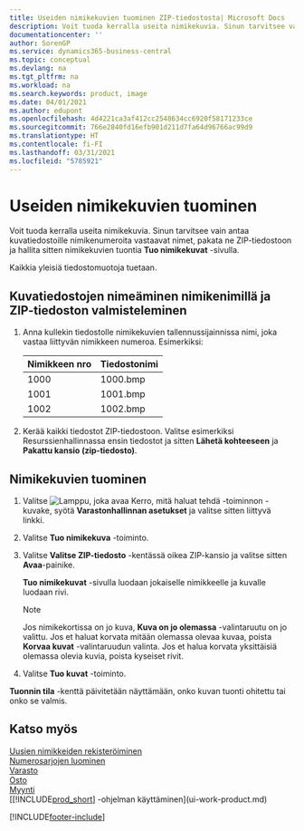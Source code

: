 ```yaml
---
title: Useiden nimikekuvien tuominen ZIP-tiedostosta| Microsoft Docs
description: Voit tuoda kerralla useita nimikekuvia. Sinun tarvitsee vain antaa kuvatiedostoille nimikenumeroita vastaavat nimet, pakata ne zip-tiedostoon ja hallita sitten nimikekuivien tuontia Tuo nimikekuvat -sivulla.
documentationcenter: ''
author: SorenGP
ms.service: dynamics365-business-central
ms.topic: conceptual
ms.devlang: na
ms.tgt_pltfrm: na
ms.workload: na
ms.search.keywords: product, image
ms.date: 04/01/2021
ms.author: edupont
ms.openlocfilehash: 4d4221ca3af412cc2548634cc6920f58171233ce
ms.sourcegitcommit: 766e2840fd16efb901d211d7fa64d96766ac99d9
ms.translationtype: HT
ms.contentlocale: fi-FI
ms.lasthandoff: 03/31/2021
ms.locfileid: "5785921"
---
```

# <a name="import-multiple-item-pictures"></a>Useiden nimikekuvien tuominen
Voit tuoda kerralla useita nimikekuvia. Sinun tarvitsee vain antaa kuvatiedostoille nimikenumeroita vastaavat nimet, pakata ne ZIP-tiedostoon ja hallita sitten nimikekuvien tuontia **Tuo nimikekuvat** -sivulla.

Kaikkia yleisiä tiedostomuotoja tuetaan.

## <a name="to-name-picture-files-by-the-item-names-and-prepare-the-zip-file"></a>Kuvatiedostojen nimeäminen nimikenimillä ja ZIP-tiedoston valmisteleminen
1. Anna kullekin tiedostolle nimikekuvien tallennussijainnissa nimi, joka vastaa liittyvän nimikkeen numeroa. Esimerkiksi:

    |Nimikkeen nro|Tiedostonimi|
    |-|-|
    |1000|1000.bmp|
    |1001|1001.bmp|
    |1002|1002.bmp|

2. Kerää kaikki tiedostot ZIP-tiedostoon. Valitse esimerkiksi Resurssienhallinnassa ensin tiedostot ja sitten **Lähetä kohteeseen** ja **Pakattu kansio (zip-tiedosto)**.     

## <a name="to-import-item-pictures"></a>Nimikekuvien tuominen
1. Valitse ![Lamppu, joka avaa Kerro, mitä haluat tehdä -toiminnon](media/ui-search/search_small.png "Kerro, mitä haluat tehdä") -kuvake, syötä **Varastonhallinnan asetukset** ja valitse sitten liittyvä linkki.
2. Valitse **Tuo nimikekuva** -toiminto.
3. Valitse **Valitse ZIP-tiedosto** -kentässä oikea ZIP-kansio ja valitse sitten **Avaa**-painike.

    **Tuo nimikekuvat** -sivulla luodaan jokaiselle nimikkeelle ja kuvalle luodaan rivi.

    > [!NOTE]
    > Jos nimikekortissa on jo kuva, **Kuva on jo olemassa** -valintaruutu on jo valittu. Jos et haluat korvata mitään olemassa olevaa kuvaa, poista **Korvaa kuvat** -valintaruudun valinta. Jos et halua korvata yksittäisiä olemassa olevia kuvia, poista kyseiset rivit.

3. Valitse **Tuo kuvat** -toiminto.

**Tuonnin tila** -kenttä päivitetään näyttämään, onko kuvan tuonti ohitettu tai onko se valmis.       

## <a name="see-also"></a>Katso myös
[Uusien nimikkeiden rekisteröiminen](inventory-how-register-new-items.md)  
[Numerosarjojen luominen](ui-create-number-series.md)  
[Varasto](inventory-manage-inventory.md)  
[Osto](purchasing-manage-purchasing.md)  
[Myynti](sales-manage-sales.md)  
[[!INCLUDE[prod_short](includes/prod_short.md)] -ohjelman käyttäminen](ui-work-product.md)


[!INCLUDE[footer-include](includes/footer-banner.md)]